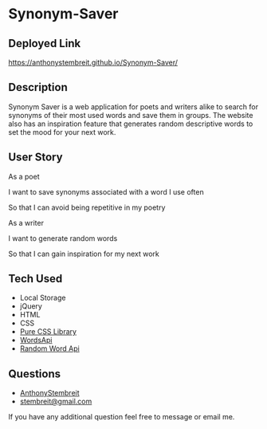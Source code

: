 # Synonym-Saver

## Deployed Link 
https://anthonystembreit.github.io/Synonym-Saver/

## Description 
Synonym Saver is a web application for poets and writers alike to search for synonyms of their most used words and save them in groups. The website also has an inspiration feature that generates random descriptive words to set the mood for your next work. 

## User Story 
As a poet


I want to save synonyms associated with a word I use often


So that I can avoid being repetitive in my poetry 


As a writer


I want to generate random words


So that I can gain inspiration for my next work

## Tech Used
* Local Storage
* jQuery
* HTML
* CSS
* [Pure CSS Library](https://purecss.io/)
* [WordsApi](https://www.wordsapi.com/)
* [Random Word Api](https://random-word-form.herokuapp.com/random/adjective)

## Questions
* [AnthonyStembreit](https://github.com/AnthonyStembreit)
* stembreit@gmail.com
        
 If you have any additional question feel free to message or email me.

